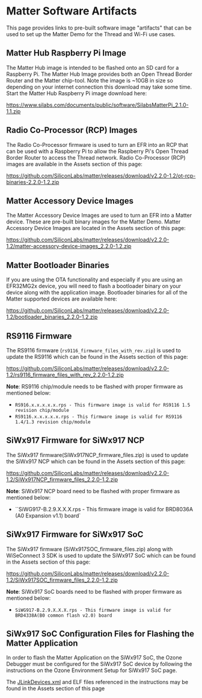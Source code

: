 # Matter Software Artifacts

This page provides links to pre-built software image "artifacts" that can be
used to set up the Matter Demo for the Thread and Wi-Fi use cases.


## Matter Hub Raspberry Pi Image

The Matter Hub image is intended to be flashed onto an SD card for a Raspberry
Pi. The Matter Hub Image provides both an Open Thread Border Router and the
Matter chip-tool. Note the image is ~10GB in size so depending on your internet
connection this download may take some time. Start the Matter Hub Raspberry Pi
image download here:

https://www.silabs.com/documents/public/software/SilabsMatterPi_2.1.0-1.1.zip

## Radio Co-Processor (RCP) Images

The Radio Co-Processor firmware is used to turn an EFR into an RCP that can be
used with a Raspberry Pi to allow the Raspberry Pi's Open Thread Border Router
to access the Thread network. Radio Co-Processor (RCP) images are available in
the Assets section of this page:

https://github.com/SiliconLabs/matter/releases/download/v2.2.0-1.2/ot-rcp-binaries-2.2.0-1.2.zip

## Matter Accessory Device Images

The Matter Accessory Device Images are used to turn an EFR into a Matter device.
These are pre-built binary images for the Matter Demo. Matter Accessory Device
Images are located in the Assets section of this page:

https://github.com/SiliconLabs/matter/releases/download/v2.2.0-1.2/matter-accessory-device-images_2.2.0-1.2.zip

## Matter Bootloader Binaries

If you are using the OTA functionality and especially if you are using an
EFR32MG2x device, you will need to flash a bootloader binary on your device along
with the application image. Bootloader binaries for all of the Matter supported
devices are available here:

https://github.com/SiliconLabs/matter/releases/download/v2.2.0-1.2/bootloader_binaries_2.2.0-1.2.zip

## RS9116 Firmware

The RS9116 firmware (`rs9116_firmware_files_with_rev.zip`) is used to update the RS9116 which can be found in the Assets section of this page:

https://github.com/SiliconLabs/matter/releases/download/v2.2.0-1.2/rs9116_firmware_files_with_rev_2.2.0-1.2.zip

**Note**:
RS9116 chip/module needs to be flashed with proper firmware as mentioned below:
- `RS916.x.x.x.x.x.rps - This firmware image is valid for RS9116 1.5 revision chip/module`
- `RS9116.x.x.x.x.x.rps - This firmware image is valid for RS9116 1.4/1.3 revision chip/module`

## SiWx917 Firmware for SiWx917 NCP

The SiWx917 firmware(SiWx917NCP_firmware_files.zip) is used to update the SiWx917 NCP which can be found in the Assets section of this page:

https://github.com/SiliconLabs/matter/releases/download/v2.2.0-1.2/SiWx917NCP_firmware_files_2.2.0-1.2.zip

**Note**:
SiWx917 NCP board need to be flashed with proper firmware as mentioned below:
- ``SiWG917-B.2.9.X.X.X.rps - This firmware image is valid for BRD8036A (A0 Expansion v1.1) board`


## SiWx917 Firmware for SiWx917 SoC

The SiWx917 firmware (SiWx917SOC_firmware_files.zip) along with WiSeConnect 3 SDK is used to update the SiWx917 SoC which can be found in the Assets section of this page:

https://github.com/SiliconLabs/matter/releases/download/v2.2.0-1.2/SiWx917SOC_firmware_files_2.2.0-1.2.zip

**Note**:
SiWx917 SoC boards need to be flashed with proper firmware as mentioned below:
- `SiWG917-B.2.9.X.X.X.rps - This firmware image is valid for BRD4338A(B0 common flash v2.0) board`

## SiWx917 SoC Configuration Files for Flashing the Matter Application
In order to flash the Matter Application on the SiWx917 SoC, the Ozone Debugger must be configured for the SiWx917 SoC device by following the instructions on the Ozone Environment Setup for SiWx917 SoC page.

The [JLinkDevices.xml](https://github.com/SiliconLabs/matter/releases/download/v2.2.0-1.2/JLinkDevices.xml) and ELF files referenced in the instructions may be found in the Assets section of this page